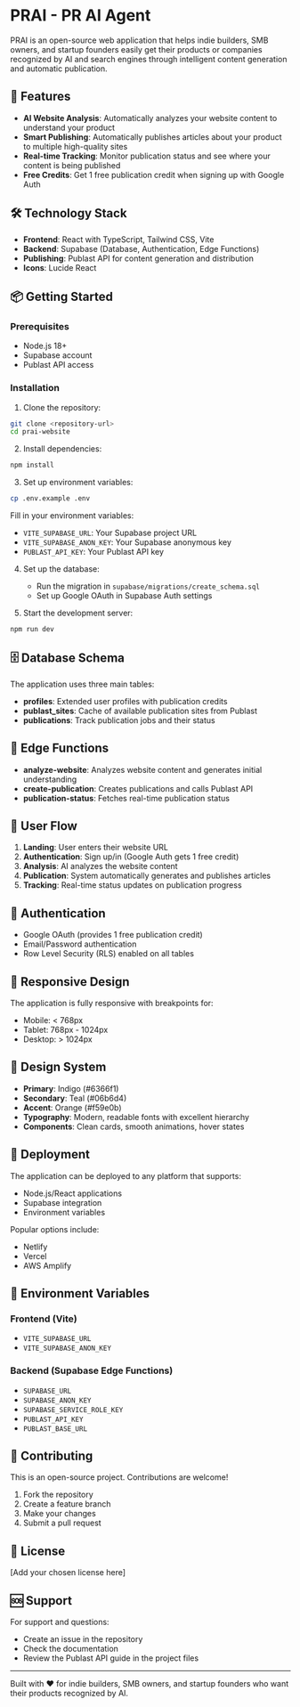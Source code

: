 # PRAI - PR AI Agent

PRAI is an open-source web application that helps indie builders, SMB owners, and startup founders easily get their products or companies recognized by AI and search engines through intelligent content generation and automatic publication.

## 🚀 Features

- **AI Website Analysis**: Automatically analyzes your website content to understand your product
- **Smart Publishing**: Automatically publishes articles about your product to multiple high-quality sites
- **Real-time Tracking**: Monitor publication status and see where your content is being published
- **Free Credits**: Get 1 free publication credit when signing up with Google Auth

## 🛠 Technology Stack

- **Frontend**: React with TypeScript, Tailwind CSS, Vite
- **Backend**: Supabase (Database, Authentication, Edge Functions)
- **Publishing**: Publast API for content generation and distribution
- **Icons**: Lucide React

## 📦 Getting Started

### Prerequisites

- Node.js 18+
- Supabase account
- Publast API access

### Installation

1. Clone the repository:
```bash
git clone <repository-url>
cd prai-website
```

2. Install dependencies:
```bash
npm install
```

3. Set up environment variables:
```bash
cp .env.example .env
```

Fill in your environment variables:
- `VITE_SUPABASE_URL`: Your Supabase project URL
- `VITE_SUPABASE_ANON_KEY`: Your Supabase anonymous key
- `PUBLAST_API_KEY`: Your Publast API key

4. Set up the database:
   - Run the migration in `supabase/migrations/create_schema.sql`
   - Set up Google OAuth in Supabase Auth settings

5. Start the development server:
```bash
npm run dev
```

## 🗄 Database Schema

The application uses three main tables:

- **profiles**: Extended user profiles with publication credits
- **publast_sites**: Cache of available publication sites from Publast
- **publications**: Track publication jobs and their status

## 🔧 Edge Functions

- **analyze-website**: Analyzes website content and generates initial understanding
- **create-publication**: Creates publications and calls Publast API
- **publication-status**: Fetches real-time publication status

## 🎯 User Flow

1. **Landing**: User enters their website URL
2. **Authentication**: Sign up/in (Google Auth gets 1 free credit)
3. **Analysis**: AI analyzes the website content
4. **Publication**: System automatically generates and publishes articles
5. **Tracking**: Real-time status updates on publication progress

## 🔐 Authentication

- Google OAuth (provides 1 free publication credit)
- Email/Password authentication
- Row Level Security (RLS) enabled on all tables

## 📱 Responsive Design

The application is fully responsive with breakpoints for:
- Mobile: < 768px
- Tablet: 768px - 1024px  
- Desktop: > 1024px

## 🎨 Design System

- **Primary**: Indigo (#6366f1)
- **Secondary**: Teal (#06b6d4)
- **Accent**: Orange (#f59e0b)
- **Typography**: Modern, readable fonts with excellent hierarchy
- **Components**: Clean cards, smooth animations, hover states

## 🚀 Deployment

The application can be deployed to any platform that supports:
- Node.js/React applications
- Supabase integration
- Environment variables

Popular options include:
- Netlify
- Vercel
- AWS Amplify

## 📝 Environment Variables

### Frontend (Vite)
- `VITE_SUPABASE_URL`
- `VITE_SUPABASE_ANON_KEY`

### Backend (Supabase Edge Functions)
- `SUPABASE_URL`
- `SUPABASE_ANON_KEY`
- `SUPABASE_SERVICE_ROLE_KEY`
- `PUBLAST_API_KEY`
- `PUBLAST_BASE_URL`

## 🤝 Contributing

This is an open-source project. Contributions are welcome!

1. Fork the repository
2. Create a feature branch
3. Make your changes
4. Submit a pull request

## 📄 License

[Add your chosen license here]

## 🆘 Support

For support and questions:
- Create an issue in the repository
- Check the documentation
- Review the Publast API guide in the project files

---

Built with ❤️ for indie builders, SMB owners, and startup founders who want their products recognized by AI.